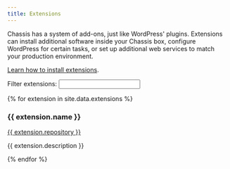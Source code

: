 ```yaml
---
title: Extensions
---
```


Chassis has a system of add-ons, just like WordPress' plugins. Extensions can install additional software inside your Chassis box, configure WordPress for certain tasks, or set up additional web services to match your production environment.

[Learn how to install extensions](http://docs.chassis.io/en/latest/extend/).

<p><label>
	Filter extensions:
	<input type="search" id="extension-filter" />
</label></p>

<div id="extension-grid" class="card-grid">
	{% for extension in site.data.extensions %}
		<div class="card extension" data-name="{{ extension.name }}" data-description="{{ extension.description }}">
			<h3>{{ extension.name }}</h3>
			<p>
				<i class="fa fa-github"></i>
				<a href="https://github.com/{{ extension.repository }}">
					{{ extension.repository }}
				</a>
			</p>
			<p class="content">
				{{ extension.description }}
			</p>
			<!-- <a href="chassis://install-extension/{{ extension.repository }}" class="button">
				<i class="fa fa-download"></i>
				Install with Chassis Desktop
			</a> -->
		</div>
	{% endfor %}
</div>

<script>
document.addEventListener( 'DOMContentLoaded', function () {
	var grid = document.getElementById('extension-grid');
	var extensions = grid.querySelectorAll('.extension');
	document.getElementById('extension-filter').addEventListener('input', function (e) {
		var value = e.target.value.toLowerCase();
		extensions.forEach(function (element) {
			var name = element.dataset.name.toLowerCase() + " " + element.dataset.description.toLowerCase();
			element.classList.toggle('no-match', name.indexOf( value ) === -1);
		});
	});
});
</script>
